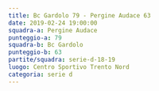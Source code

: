 ```yaml
---
title: Bc Gardolo 79 - Pergine Audace 63
date: 2019-02-24 19:00:00
squadra-a: Pergine Audace
punteggio-a: 79
squadra-b: Bc Gardolo
punteggio-b: 63
partite/squadra: serie-d-18-19
luogo: Centro Sportivo Trento Nord
categoria: serie d
---
```

